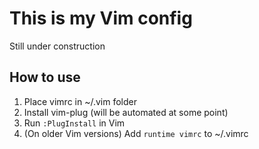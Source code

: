 # This is my Vim config

Still under construction

## How to use
1. Place vimrc in ~/.vim folder
2. Install vim-plug (will be automated at some point)
3. Run `:PlugInstall` in Vim
4. (On older Vim versions) Add `runtime vimrc` to ~/.vimrc
